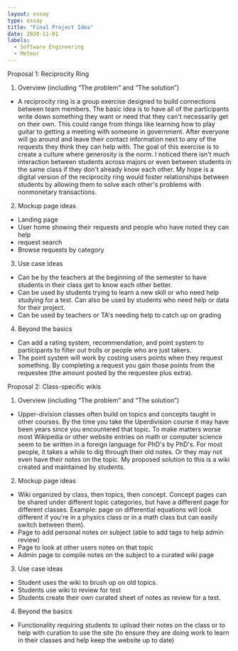 ```yaml
---
layout: essay
type: essay
title: "Final Project Idea"
date: 2020-11-01
labels:
  - Software Engineering
  - Meteor
---
```

Proposal 1: Reciprocity Ring
1. Overview (including “The problem” and “The solution”)
  - A reciprocity ring is a group exercise designed to build connections between team members. The basic idea is to have all of the participants write down something they want or need that they can't necessarily get on their own. This could range from things like learning how to play guitar to getting a meeting with someone in government.  After everyone will go around and leave their contact information next to any of the requests they think they can help with. The goal of this exercise is to create a culture where generosity is the norm. I noticed there isn't much interaction between students across majors or even between students in the same class if they don't already know each other. My hope is a digital version of the reciprocity ring would foster relationships between students by allowing them to solve each other's problems with nonmonetary transactions.
2. Mockup page ideas
  - Landing page
  - User home showing their requests and people who have noted they can help
  - request search
  - Browse requests by category
3. Use case ideas
  - Can be by the teachers at the beginning of the semester to have students in their class get to know each other better.
  - Can be used by students trying to learn a new skill or who need help studying for a test. Can also be used by students who need help or data for their project.
  - Can be used by teachers or TA's needing help to catch up on grading
4. Beyond the basics
- Can add a rating system, recommendation, and point system to participants to filter out trolls or people who are just takers.
- The point system will work by costing users points when they request something. By completing a request you gain those points from the requestee (the amount posted by the requestee plus extra).


Proposal 2: Class-specific wikis
1. Overview (including “The problem” and “The solution”)
  - Upper-division classes often build on topics and concepts taught in other courses. By the time you take the Uperdivision course it may have been years since you encountered that topic. To make matters worse most Wikipedia or other website entries on math or computer science seem to be written in a foreign language for PhD's by PhD's. For most people, it takes a while to dig through their old notes. Or they may not even have their notes on the topic.
  My proposed solution to this is a wiki created and maintained by students.
2. Mockup page ideas
  - Wiki organized by class, then topics, then concept. Concept pages can be shared under different topic categories, but have a different page for different classes. Example: page on differential equations will look different if you're in a physics class or in a math class but can easily switch between them).
  - Page to add personal notes on subject (able to add tags to help admin review)
  - Page to look at other users notes on that topic
  - Admin page to compile notes on the subject to a curated wiki page
3. Use case ideas
  - Student uses the wiki to brush up on old topics.
  - Students use wiki to review for test
  - Students create their own curated sheet of notes as review for a test.
4. Beyond the basics
  - Functionality requiring students to upload their notes on the class or to help with curation to use the site (to ensure they are doing work to learn in their classes and help keep the website up to date)

